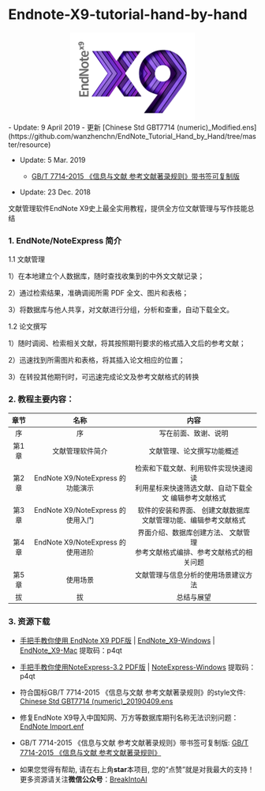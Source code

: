 # Endnote-X9-tutorial-hand-by-hand

<div align="center">
<img src="./resource/picture/EndNote_X9_Logo.png" height=20% width=50% >
</div>
- Update: 9 April 2019
  - 更新 [Chinese Std GBT7714 (numeric)_Modified.ens](https://github.com/wanzhenchn/EndNote_Tutorial_Hand_by_Hand/tree/master/resource) 
  
- Update: 5 Mar. 2019
  - [GB/T 7714-2015 《信息与文献 参考文献著录规则》带书签可复制版](https://github.com/wanzhenchn/EndNote_Tutorial_Hand_by_Hand/blob/master/resource/%E3%80%90GBT7714-2015%E3%80%91%E3%80%8A%E4%BF%A1%E6%81%AF%E4%B8%8E%E6%96%87%E7%8C%AE%20%E5%8F%82%E8%80%83%E6%96%87%E7%8C%AE%E8%91%97%E5%BD%95%E8%A7%84%E5%88%99%E3%80%8B%E5%B8%A6%E4%B9%A6%E7%AD%BE%E5%8F%AF%E5%A4%8D%E5%88%B6%E7%89%88.pdf)

- Update: 23 Dec. 2018

文献管理软件EndNote X9史上最全实用教程，提供全方位文献管理与写作技能总结

### 1. EndNote/NoteExpress 简介
1.1 文献管理

1）在本地建立个人数据库，随时查找收集到的中外文文献记录；

2）通过检索结果，准确调阅所需 PDF 全文、图片和表格；

3）将数据库与他人共享，对文献进行分组，分析和查重，自动下载全文。


1.2 论文撰写

1）随时调阅、检索相关文献，将其按照期刊要求的格式插入文后的参考文献；

2）迅速找到所需图片和表格，将其插入论文相应的位置；

3）在转投其他期刊时，可迅速完成论文及参考文献格式的转换


### 2. 教程主要内容：

| 章节 | 名称 | 内容 |
|:----------:|:------------------------:|:----------------------------------:|
| 序 | 序 | 写在前面、致谢、说明 |
| 第1章 | 文献管理软件简介 | 文献管理、论文撰写功能概述  | 
| 第2章 | EndNote X9/NoteExpress 的功能演示 | 检索和下载文献、利用软件实现快速阅读<br>利用星标来快速筛选文献、自动下载全文 编辑参考文献格式 |
| 第3章 | EndNote X9/NoteExpress 的使用入门  | 软件的安装和界面、 创建文献数据库<br>文献管理功能、编辑参考文献格式|
| 第4章 | EndNote X9/NoteExpress 的使用进阶 | 界面介绍、数据库创建方法、 文献管理<br>参考文献格式编排、参考文献格式的相关问题|
| 第5章 | 使用场景 | 文献管理与信息分析的使用场景建议方法 |
| 拔 | 拔 | 总结与展望 |

### 3. 资源下载
- [手把手教你使用 EndNote X9 PDF版](https://github.com/wanzhenchn/EndNote_Tutorial_Hand_by_Hand/releases) | [EndNote_X9-Windows](https://pan.baidu.com/s/1IKBxzPD65Ua41EXQP651UQ) | [EndNote_X9-Mac](https://pan.baidu.com/s/1IKBxzPD65Ua41EXQP651UQ) 提取码：p4qt
- [手把手教你使用NoteExpress-3.2 PDF版](https://github.com/wanzhenchn/EndNote_Tutorial_Hand_by_Hand/releases) | [NoteExpress-Windows](https://pan.baidu.com/s/1IKBxzPD65Ua41EXQP651UQ) 提取码：p4qt
- 符合国标GB/T 7714-2015 《信息与文献 参考文献著录规则》的style文件: [Chinese Std GBT7714 (numeric)_20190409.ens](https://github.com/wanzhenchn/EndNote_Tutorial_Hand_by_Hand/tree/master/resource)
- 修复EndNote X9导入中国知网、万方等数据库期刊名称无法识别问题：[EndNote Import.enf](https://github.com/wanzhenchn/EndNote_Tutorial_Hand_by_Hand/tree/master/resource)

- GB/T 7714-2015 《信息与文献 参考文献著录规则》带书签可复制版: [GB/T 7714-2015 《信息与文献 参考文献著录规则》](https://github.com/wanzhenchn/EndNote_Tutorial_Hand_by_Hand/blob/master/resource/%E3%80%90GBT7714-2015%E3%80%91%E3%80%8A%E4%BF%A1%E6%81%AF%E4%B8%8E%E6%96%87%E7%8C%AE%20%E5%8F%82%E8%80%83%E6%96%87%E7%8C%AE%E8%91%97%E5%BD%95%E8%A7%84%E5%88%99%E3%80%8B%E5%B8%A6%E4%B9%A6%E7%AD%BE%E5%8F%AF%E5%A4%8D%E5%88%B6%E7%89%88.pdf)
- 如果您觉得有帮助, 请在右上角**star**本项目, 您的“点赞”就是对我最大的支持！ 更多资源请关注**微信公众号**：[BreakIntoAI](https://weixin.sogou.com/weixin?type=1&s_from=input&query=BreakIntoAI&ie=utf8&_sug_=n&_sug_type_=)

